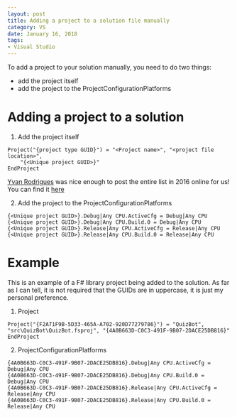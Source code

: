 ```yaml
---
layout: post
title: Adding a project to a solution file manually
category: VS
date: January 16, 2018
tags:
- Visual Studio
---
```


To add a project to your solution manually, you need to do two things:
* add the project itself
* add the project to the ProjectConfigurationPlatforms

<!--more-->

# Adding a project to a solution 

1. Add the project itself

```
Project("{project type GUID}") = "<Project name>", "<project file location>", 
    "{<Unique project GUID>}"
EndProject
```

[Yvan Rodrigues](https://www.codeproject.com/script/Membership/View.aspx?mid=1740717) was nice enough to post the entire list in 2016 online for us!
You can find it [here](https://www.codeproject.com/Reference/720512/List-of-Visual-Studio-Project-Type-GUIDs)

2. Add the project to the ProjectConfigurationPlatforms

```
{<Unique project GUID>}.Debug|Any CPU.ActiveCfg = Debug|Any CPU
{<Unique project GUID>}.Debug|Any CPU.Build.0 = Debug|Any CPU
{<Unique project GUID>}.Release|Any CPU.ActiveCfg = Release|Any CPU
{<Unique project GUID>}.Release|Any CPU.Build.0 = Release|Any CPU
```

# Example

This is an example of a F# library project being added to the solution.
As far as I can tell, it is not required that the GUIDs are in uppercase, it is just my personal preference.

1. Project
```
Project("{F2A71F9B-5D33-465A-A702-920D77279786}") = "QuizBot", "src\QuizBot\QuizBot.fsproj", "{4A0B663D-C0C3-491F-9B07-2DACE25DB816}"
EndProject
```

2. ProjectConfigurationPlatforms
```
{4A0B663D-C0C3-491F-9B07-2DACE25DB816}.Debug|Any CPU.ActiveCfg = Debug|Any CPU
{4A0B663D-C0C3-491F-9B07-2DACE25DB816}.Debug|Any CPU.Build.0 = Debug|Any CPU
{4A0B663D-C0C3-491F-9B07-2DACE25DB816}.Release|Any CPU.ActiveCfg = Release|Any CPU
{4A0B663D-C0C3-491F-9B07-2DACE25DB816}.Release|Any CPU.Build.0 = Release|Any CPU
```